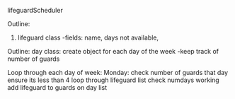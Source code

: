 lifeguardScheduler

Outline:
1. lifeguard class
	-fields: name, days not available, 

Outline:
day class: create object for each day of the week
	-keep track of number of guards

Loop through each day of week:
Monday:
	check number of guards that day ensure its less than 4
	loop through lifeguard list
		check numdays working
		add lifeguard to guards on day list
		